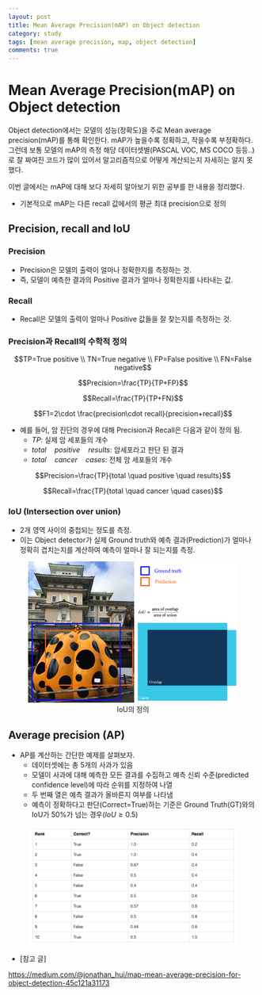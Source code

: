 ```yaml
---
layout: post
title: Mean Average Precision(mAP) on Object detection
category: study
tags: [mean average precision, map, object detection]
comments: true
---
```


# Mean Average Precision(mAP) on Object detection

Object detection에서는 모델의 성능(정확도)을 주로 Mean average precision(mAP)를 통해 확인한다. mAP가 높을수록 정확하고, 작을수록 부정확하다.
그런데 보통 모델의 mAP의 측정 해당 데이터셋별(PASCAL VOC, MS COCO 등등..)로 잘 짜여진 코드가 많이 있어서 알고리즘적으로 어떻게 계산되는지 자세히는 알지 못했다.

이번 글에서는 mAP에 대해 보다 자세히 알아보기 위한 공부를 한 내용을 정리했다.

- 기본적으로 mAP는 다른 recall 값에서의 평균 최대 precision으로 정의

## Precision, recall and IoU

### Precision
- Precision은 모델의 출력이 얼마나 정확한지를 측정하는 것.
- 즉, 모델이 예측한 결과의 Positive 결과가 얼마나 정확한지를 나타내는 값.

### Recall
- Recall은 모델의 출력이 얼마나 Positive 값들을 잘 찾는지를 측정하는 것.

### Precision과 Recall의 수학적 정의

$$TP=True positive \\ TN=True negative \\ FP=False positive \\ FN=False negative$$

$$Precision=\frac{TP}{TP+FP}$$

$$Recall=\frac{TP}{TP+FN}$$

$$F1=2\cdot \frac{precision\cdot recall}{precision+recall}$$

- 예를 들어, 암 진단의 경우에 대해 Precision과 Recall은 다음과 같이 정의 됨.
  - $TP$: 실제 암 세포들의 개수
  - $total \quad positive \quad results$: 암세포라고 판단 된 결과
  - $total \quad cancer \quad cases$: 전체 암 세포들의 개수

$$Precision=\frac{TP}{total \quad positive \quad results}$$

$$Recall=\frac{TP}{total \quad cancer \quad cases}$$

### IoU (Intersection over union)
- 2개 영역 사이의 중첩되는 정도를 측정.
- 이는 Object detector가 실제 Ground truth와 예측 결과(Prediction)가 얼마나 정확히 겹치는지를 계산하여 예측이 얼마나 잘 되는지를 측정.

<center>
<figure>
<img src="/assets/post_img/study/2019-01-14-map/fig1.png" alt="views">
<figcaption>IoU의 정의</figcaption>
</figure>
</center>

## Average precision (AP)
- AP를 계산하는 간단한 예제를 살펴보자.
  - 데이터셋에는 총 5개의 사과가 있음
  - 모델이 사과에 대해 예측한 모든 결과를 수집하고 예측 신뢰 수준(predicted confidence level)에 따라 순위를 지정하여 나열
  - 두 번째 열은 예측 결과가 올바른지 여부를 나타냄
  - 예측이 정확하다고 판단(Correct=True)하는 기준은 Ground Truth(GT)와의 IoU가 50%가 넘는 경우($IoU\geq 0.5$)

<center>
<figure>
<img src="/assets/post_img/study/2019-01-14-map/fig2.png" alt="views">
</figure>
</center>



- [참고 글]

https://medium.com/@jonathan_hui/map-mean-average-precision-for-object-detection-45c121a31173
